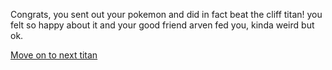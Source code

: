 Congrats, you sent out your pokemon and did in fact beat the cliff titan! you felt so happy about it and your good friend arven fed you, kinda weird but ok.

[Move on to next titan](Go-to-da-bird.md)